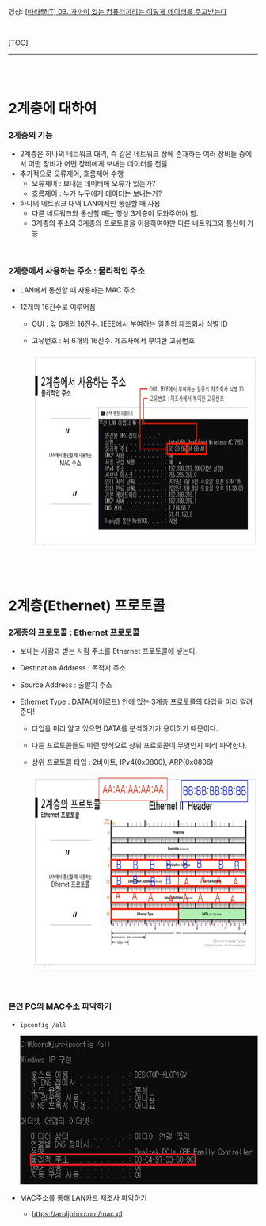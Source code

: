 영상: [[따라學IT] 03. 가까이 있는 컴퓨터끼리는 이렇게 데이터를 주고받는다](https://youtu.be/HkiOygWMARs?list=PL0d8NnikouEWcF1jJueLdjRIC4HsUlULi)

<br>

[TOC]

<hr>

<br>

<br>

# 2계층에 대하여

### 2계층의 기능

- 2계층은 하나의 네트워크 대역, 즉 같은 네트워크 상에 존재하는 여러 장비들 중에서 어떤 장비가 어떤 장비에게 보내는 데이터를 전달
- 추가적으로 오류제어, 흐름제어 수행
  - 오류제어 : 보내는 데이터에 오류가 있는가?
  - 흐름제어 : 누가 누구에게 데이터는 보내는가?
- 하나의 네트워크 대역 LAN에서만 통실할 때 사용
  - 다른 네트워크와 통신할 때는 항상 3계층이 도와주어야 함.
  - 3계층의 주소와 3계층의 프로토콜을 이용하여야만 다른 네트워크와 통신이 가능

<br>

### 2계층에서 사용하는 주소 : 물리적인 주소

- LAN에서 통신할 때 사용하는 MAC 주소

- 12개의 16진수로 이루어짐

  - OUI : 앞 6개의 16진수. IEEE에서 부여하는 일종의 제조회사 식별 ID

  - 고유번호 : 뒤 6개의 16진수. 제조사에서 부여한 고유번호

    <img src="3장-데이터-통신.assets/4.PNG" width="750px" height="400px">

<br>

<br>

# 2계층(Ethernet) 프로토콜

### 2계층의 프로토콜 : Ethernet 프로토콜

- 보내는 사람과 받는 사람 주소를 Ethernet 프로토콜에 넣는다.

- Destination Address : 목적지 주소

- Source Address : 출발지 주소

- Ethernet Type : DATA(페이로드) 안에 있는 3계층 프로토콜의 타입을 미리 알려준다!

  - 타입을 미리 알고 있으면 DATA를 분석하기가 용이하기 때문이다.

  - 다른 프로토콜들도 이런 방식으로 상위 프로토콜이 무엇인지 미리 파악한다.

  - 상위 프로토콜 타입 : 2바이트, IPv4(0x0800), ARP(0x0806)

    <img src="3장-데이터-통신.assets/4-1626122888488.PNG" width="750px" height="400px">

<br>

### 본인 PC의 MAC주소 파악하기

- ```ipconfig /all```

  <img src="3장-데이터-통신.assets/4-1626123319390.PNG" width="500px" height="300px">

- MAC주소를 통해 LAN카드 제조사 파악하기

  - https://aruljohn.com/mac.pl